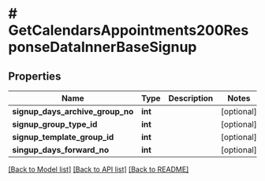 # # GetCalendarsAppointments200ResponseDataInnerBaseSignup

## Properties

Name | Type | Description | Notes
------------ | ------------- | ------------- | -------------
**signup_days_archive_group_no** | **int** |  | [optional]
**signup_group_type_id** | **int** |  | [optional]
**signup_template_group_id** | **int** |  | [optional]
**singup_days_forward_no** | **int** |  | [optional]

[[Back to Model list]](../../README.md#models) [[Back to API list]](../../README.md#endpoints) [[Back to README]](../../README.md)
